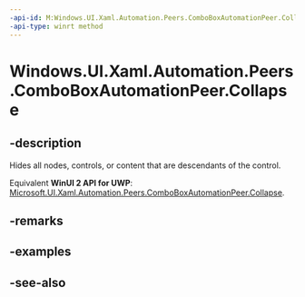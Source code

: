 ```yaml
---
-api-id: M:Windows.UI.Xaml.Automation.Peers.ComboBoxAutomationPeer.Collapse
-api-type: winrt method
---
```


<!-- Method syntax
public void Collapse()
-->

# Windows.UI.Xaml.Automation.Peers.ComboBoxAutomationPeer.Collapse

## -description
Hides all nodes, controls, or content that are descendants of the control.

Equivalent **WinUI 2 API for UWP**: [Microsoft.UI.Xaml.Automation.Peers.ComboBoxAutomationPeer.Collapse](/windows/winui/api/microsoft.ui.xaml.automation.peers.comboboxautomationpeer.collapse).

## -remarks

## -examples

## -see-also
